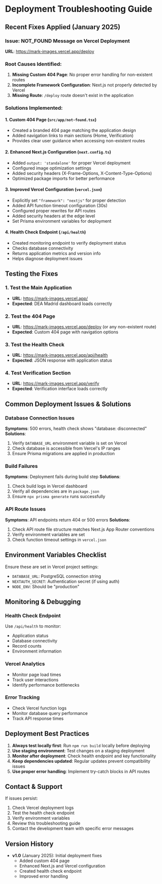 # Deployment Troubleshooting Guide

## Recent Fixes Applied (January 2025)

### Issue: NOT_FOUND Message on Vercel Deployment
**URL**: https://mark-images.vercel.app/deploy

### Root Causes Identified:
1. **Missing Custom 404 Page**: No proper error handling for non-existent routes
2. **Incomplete Framework Configuration**: Next.js not properly detected by Vercel
3. **Missing Route**: `/deploy` route doesn't exist in the application

### Solutions Implemented:

#### 1. Custom 404 Page (`src/app/not-found.tsx`)
- Created a branded 404 page matching the application design
- Added navigation links to main sections (Home, Verification)
- Provides clear user guidance when accessing non-existent routes

#### 2. Enhanced Next.js Configuration (`next.config.ts`)
- Added `output: 'standalone'` for proper Vercel deployment
- Configured image optimization settings
- Added security headers (X-Frame-Options, X-Content-Type-Options)
- Optimized package imports for better performance

#### 3. Improved Vercel Configuration (`vercel.json`)
- Explicitly set `"framework": "nextjs"` for proper detection
- Added API function timeout configuration (30s)
- Configured proper rewrites for API routes
- Added security headers at the edge level
- Set Prisma environment variables for deployment

#### 4. Health Check Endpoint (`/api/health`)
- Created monitoring endpoint to verify deployment status
- Checks database connectivity
- Returns application metrics and version info
- Helps diagnose deployment issues

## Testing the Fixes

### 1. Test the Main Application
- **URL**: https://mark-images.vercel.app/
- **Expected**: DEA Madrid dashboard loads correctly

### 2. Test the 404 Page
- **URL**: https://mark-images.vercel.app/deploy (or any non-existent route)
- **Expected**: Custom 404 page with navigation options

### 3. Test the Health Check
- **URL**: https://mark-images.vercel.app/api/health
- **Expected**: JSON response with application status

### 4. Test Verification Section
- **URL**: https://mark-images.vercel.app/verify
- **Expected**: Verification interface loads correctly

## Common Deployment Issues & Solutions

### Database Connection Issues
**Symptoms**: 500 errors, health check shows "database: disconnected"
**Solutions**:
1. Verify `DATABASE_URL` environment variable is set on Vercel
2. Check database is accessible from Vercel's IP ranges
3. Ensure Prisma migrations are applied in production

### Build Failures
**Symptoms**: Deployment fails during build step
**Solutions**:
1. Check build logs in Vercel dashboard
2. Verify all dependencies are in `package.json`
3. Ensure `npx prisma generate` runs successfully

### API Route Issues
**Symptoms**: API endpoints return 404 or 500 errors
**Solutions**:
1. Check API route file structure matches Next.js App Router conventions
2. Verify environment variables are set
3. Check function timeout settings in `vercel.json`

## Environment Variables Checklist

Ensure these are set in Vercel project settings:
- `DATABASE_URL`: PostgreSQL connection string
- `NEXTAUTH_SECRET`: Authentication secret (if using auth)
- `NODE_ENV`: Should be "production"

## Monitoring & Debugging

### Health Check Endpoint
Use `/api/health` to monitor:
- Application status
- Database connectivity
- Record counts
- Environment information

### Vercel Analytics
- Monitor page load times
- Track user interactions
- Identify performance bottlenecks

### Error Tracking
- Check Vercel function logs
- Monitor database query performance
- Track API response times

## Deployment Best Practices

1. **Always test locally first**: Run `npm run build` locally before deploying
2. **Use staging environment**: Test changes on a staging deployment
3. **Monitor after deployment**: Check health endpoint and key functionality
4. **Keep dependencies updated**: Regular updates prevent compatibility issues
5. **Use proper error handling**: Implement try-catch blocks in API routes

## Contact & Support

If issues persist:
1. Check Vercel deployment logs
2. Test the health check endpoint
3. Verify environment variables
4. Review this troubleshooting guide
5. Contact the development team with specific error messages

## Version History

- **v1.0** (January 2025): Initial deployment fixes
  - Added custom 404 page
  - Enhanced Next.js and Vercel configuration
  - Created health check endpoint
  - Improved error handling
